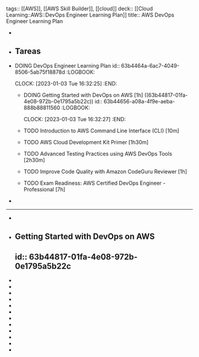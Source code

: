 tags:: [[AWS]], [[AWS Skill Builder]], [[cloud]]
deck:: [[Cloud Learning::AWS::DevOps Engineer Learning Plan]]
title:: AWS DevOps Engineer Learning Plan

-
- ## Tareas
- DOING DevOps Engineer Learning Plan
  id:: 63b4464a-6ac7-4049-8506-5ab75f18878d
  :LOGBOOK:
  
  CLOCK: [2023-01-03 Tue 16:32:25]
  :END:
	- DOING Getting Started with DevOps on AWS [1h] ((63b44817-01fa-4e08-972b-0e1795a5b22c))
	  id:: 63b44656-a08a-4f9e-aeba-888b88811560
	  :LOGBOOK:
	  
	  CLOCK: [2023-01-03 Tue 16:32:27]
	  :END:
	- TODO Introduction to AWS Command Line Interface (CLI) [10m]
	- TODO AWS Cloud Development Kit Primer [1h30m]
	- TODO Advanced Testing Practices using AWS DevOps Tools [2h30m]
	- TODO Improve Code Quality with Amazon CodeGuru Reviewer [1h]
	- TODO Exam Readiness: AWS Certified DevOps Engineer - Professional [7h]
-
- ---
-
- ## Getting Started with DevOps on AWS
  id:: 63b44817-01fa-4e08-972b-0e1795a5b22c
	-
-
-
-
-
-
-
-
-
-
-
-
-
